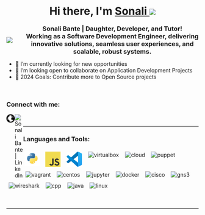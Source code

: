 <div align="center">
   <h1>Hi there, I'm <a href="https://sonalibante.tech">Sonali </a> <img src="https://media.giphy.com/media/hvRJCLFzcasrR4ia7z/giphy.gif" width="25px"> </h1>
</div>

<div align="center" style="display: flex; align-items: center; justify-content: center;">
    <h3 style="display: flex; align-items: center; margin: 0;">
        <img src="https://sonalibante.tech/wp-content/uploads/2024/06/13.gif" width="100" style="vertical-align: middle; margin-right: 10px;">
        Sonali Bante | Daughter, Developer, and Tutor! 
        <br>
        Working as a Software Development Engineer, delivering innovative solutions, seamless user experiences, and scalable, robust systems.
    </h3>
</div>

- 🔭 I’m currently looking for new opportunities
- 👯 I’m looking open to collaborate on Application Development Projects
- 🥅 2024 Goals: Contribute more to Open Source projects

</br>

### Connect with me:

[<img align="left" alt="https://sonalibante.tech/" width="22px" src="https://raw.githubusercontent.com/iconic/open-iconic/master/svg/globe.svg" />][website]
[<img align="left" alt="Sonali Bante | LinkedIn" width="22px" src="https://cdn.jsdelivr.net/npm/simple-icons@v3/icons/linkedin.svg" />][linkedin]

</br>

---

### Languages and Tools:


<p align="left">
 
<img src="https://raw.githubusercontent.com/github/explore/80688e429a7d4ef2fca1e82350fe8e3517d3494d/topics/python/python.png" alt="Python" height="40" style="vertical-align:top; margin:4px">
<img src="https://raw.githubusercontent.com/github/explore/80688e429a7d4ef2fca1e82350fe8e3517d3494d/topics/javascript/javascript.png" alt="Javascript" height="40" style="vertical-align:top; margin:6px">
<img src="https://raw.githubusercontent.com/github/explore/80688e429a7d4ef2fca1e82350fe8e3517d3494d/topics/visual-studio-code/visual-studio-code.png" alt="VS Code" height="40" style="vertical-align:top; margin:6px">
<img src="https://user-images.githubusercontent.com/35185184/107476135-e3429980-6b3a-11eb-8cb2-d241e5663ebc.png" alt="virtualbox" height="40" style="vertical-align:top; margin:6px">
<img src="https://user-images.githubusercontent.com/35185184/107475807-55ff4500-6b3a-11eb-9451-86e1c9beeb62.jpg" alt="cloud" height="40" style="vertical-align:top; margin:6px">
<img src="https://user-images.githubusercontent.com/35185184/107476210-feada480-6b3a-11eb-8efb-b9d938aa3c59.jpg" alt="puppet" height="40" style="vertical-align:top; margin:6px">
<img src="https://user-images.githubusercontent.com/35185184/107476899-61ec0680-6b3c-11eb-9319-592331f8c283.png" alt="vagrant" height="40" style="vertical-align:top; margin:6px">
<img src="https://user-images.githubusercontent.com/35185184/107477154-e048a880-6b3c-11eb-926d-9f46b6434337.png" alt="centos" height="40" style="vertical-align:top; margin:6px">
<img src="https://user-images.githubusercontent.com/35185184/107477275-1554fb00-6b3d-11eb-88fd-4fda260abc70.png" alt="jupyter" height="40" style="vertical-align:top; margin:6px">
<img src="https://user-images.githubusercontent.com/35185184/107477394-47fef380-6b3d-11eb-9e63-fd15f905a358.png" alt="docker" height="40" style="vertical-align:top; margin:6px">
<img src="https://user-images.githubusercontent.com/35185184/107477590-9b714180-6b3d-11eb-82c0-38db203ec54a.png" alt="cisco" height="40" style="vertical-align:top; margin:6px">
<img src="https://user-images.githubusercontent.com/35185184/107477734-e723eb00-6b3d-11eb-8185-b7446efc7d7c.png" alt="gns3" height="40" style="vertical-align:top; margin:6px">
<img src="https://user-images.githubusercontent.com/35185184/107477952-497ceb80-6b3e-11eb-825d-5e2853c0d1d7.png" alt="wireshark" height="40" style="vertical-align:top; margin:6px">
<img src="https://user-images.githubusercontent.com/35185184/107478088-877a0f80-6b3e-11eb-8cb5-4f53937fdced.png" alt="cpp" height="40" style="vertical-align:top; margin:6px">
<img src="https://user-images.githubusercontent.com/35185184/107478251-c60fca00-6b3e-11eb-8106-dc27ce500009.png" alt="java" height="40" style="vertical-align:top; margin:6px">
<img src="https://user-images.githubusercontent.com/35185184/107478413-0c652900-6b3f-11eb-9af9-373fd23d82db.png" alt="linux" height="40" style="vertical-align:top; margin:6px">



</p>

</br>

---



[website]: https://sonalibante.tech/
[linkedin]: https://www.linkedin.com/in/sonalibante/

